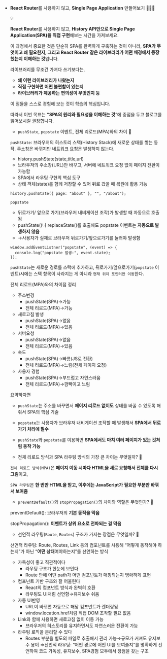 - **React Router**를 사용하지 않고, **Single Page Application** 만들어보기 🍠🍠🍠

    <aside>
    💡
    
    **React Router**를 사용하지 않고, **History API만으로 Single Page Application(SPA)을 직접 구현**해보는 시간을 가져보세요.
    
    이 과정에서 중요한 것은 단순히 SPA를 완벽하게 구축하는 것이 아니라, **SPA가 무엇이고 왜 필요한지, 그리고 React Router 같은 라이브러리가 어떤 배경에서 등장했는지 이해하는 것**입니다.
    
    라이브러리를 무조건 가져다 쓰기보다는,
    
    - **왜 이런 라이브러리가 나왔는지**
    - **직접 구현하면 어떤 불편함이 있는지**
    - **라이브러리가 제공하는 편의성이 무엇인지 등**
    
    이 점들을 스스로 경험해 보는 것이 학습의 핵심입니다.
    
    따라서 이번 목표는 **“SPA의 원리와 필요성을 이해하는 것**”에 중점을 두고 블로그를 읽어보시길 권장합니다.
    
    </aside>

  - `pushState`, `popstate` 이벤트, 전체 리로드(MPA)와의 차이 🍠

  `pushState`: 브라우저의 히스토리 스택(History Stack)에 새로운 상태를 쌓는 동작. 주소창은 바뀌지만 네트워크 요청은 발생하지 않는다.

  - history.pushState(state,title,url)
  - 브라우저의 주소창(URL)만 바꾸고, 서버에 네트워크 요청 없이 페이지 전환이 가능함
  - SPA에서 라우팅 구현의 핵심 도구
  - 상태 객체(state)를 함께 저장할 수 있어 뒤로 갔을 때 복원에 활용 가능

  ```tsx
  history.pushState({ page: "about" }, "", "/about");
  ```

  `popstate`

  - 뒤로가기/ 앞으로 가기(브라우저 내비게이션 조작)가 발생할 때 자동으로 호출됨
  - pushState()나 replaceState()를 호출해도 popstate 이벤트는 **자동으로 발생하지 않음**
  - →사용자가 실제로 브라우저 뒤로가기/앞으로가기를 눌러야 발생함

  ```tsx
  window.addEventListner("popstate", (event) => {
    console.log("popstate 발생:", event.state);
  });
  ```

  `pushState`는 새로운 경로를 스택에 추가하고, 뒤로가기/앞으로가기(`popstate` 이벤트)시에는 스택 항목이 사라지는 게 아니라 `현재 위치 포인터만 이동`한다.

  전체 리로드(MPA)와의 차이점 정리

  - 주소변경
    - pushState(SPA)→가능
    - 전체 리로드(MPA)→가능
  - 새로고침 발생
    - pushState(SPA)→없음
    - 전체 리로드(MPA)→있음
  - 서버요청
    - pushState(SPA)→없음
    - 전체 리로드(MPA)→있음
  - 속도
    - pushState(SPA)→빠름(JS로 전환)
    - 전체 리로드(MPA)→느림(전체 페이지 요청)
  - 사용자 경험
    - pushState(SPA)→부드럽고 자연스러움
    - 전체 리로드(MPA)→깜빡이고 느림

  요약하자면

  - `pushState`는 주소를 바꾸면서 **페이지 리로드 없이도** 상태를 바꿀 수 있도록 해줘서 SPA의 핵심 기술
  - `popstate`는 사용자가 브라우저 내비게이션 조작할 때 발생해서 **SPA에서 뒤로가기 처리에 필수**
  - `pushState`와 `popstate`를 이용하면 **SPA에서도 마치 여러 페이지가 있는 것처럼 동작 가능**

  - 전체 리로드 방식과 SPA 라우팅 방식의 가장 큰 차이는 무엇일까? 🍠

  `전체 리로드 방식(MPA)`은 **페이지 이동 시마다 HTML을 새로 요청해서 전체를 다시 그림**이고,

  `SPA 라우팅`은 **한 번만 HTML을 받고, 이후에는 JavaScript가 필요한 부분만 바꿔서 보여줌**

  - `preventDefault()`와 `stopPropagation()`의 차이와 역할은 무엇인가? 🍠

  preventDefault(): 브라우저의 **기본 동작을 막음**

  stopPropagation(): **이벤트가 상위 요소로 전파되는 걸 막음**

  - 선언적 라우팅(`Route`, `Routes`) 구조가 가지는 장점은 무엇일까? 🍠

  선언적 라우팅: Route, Routes, Link 등의 컴포넌트를 사용해 “어떻게 동작해야 하는지”가 아닌 “**어떤 상태**여야하는지”를 선언하는 방식

  - 가독성이 좋고 직관적이다
    - 라우팅 구조가 한눈에 보인다
    - Route 안에 어떤 path가 어떤 컴포넌트가 매핑되는지 명확하게 표현
  - 컴포넌트 기반 구조와 잘 어울린다
    - React의 컴포넌트 방식과 완벽히 호환
    - 라우팅도 UI처럼 선언함→유지보수 쉬움
  - 자동 UI반영
    - URL이 바뀌면 자동으로 해당 컴포넌트가 렌더링됨
    - window.location.href처럼 직접 DOM 조작할 필요 없음
  - Link와 함께 사용하면 새로고침 없이 이동 가능
    - 브라우저의 히스토리를 유지하면서도 자연스러운 전환이 가능
  - 라우팅 로직을 분리할 수 있다
    - Routes 부분을 별도의 파일로 추출해서 관리 가능→규모가 커져도 유지보수 용이
      ⇒선언적 라우팅: “어떤 경로에 어떤 UI를 보여줄지”를 명확하게 선언하여 코드 가독성, 유지보수, SPA경험 모두에서 장점을 갖는 구조
